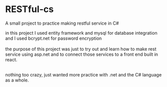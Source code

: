 # RESTful-cs
A small project to practice making restful service in C#<br>

in this project I used entity framework and mysql for database integration<br>
and I used bcrypt.net for password encryption<br><br>
the purpose of this project was just to try out and learn how to make rest service using asp.net and
to connect those services to a front end built in react.<br><br>

nothing too crazy, just wanted more practice with .net and the C# language as a whole.
